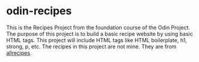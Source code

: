 # odin-recipes
This is the Recipes Project from the foundation course of the Odin Project.
The purpose of this project is to build a basic recipe website by using basic HTML tags.
This project will include HTML tags like HTML boilerplate, h1, strong, p, etc.
The recipes in this project are not mine. They are from [allrecipes](https://www.allrecipes.com/).
